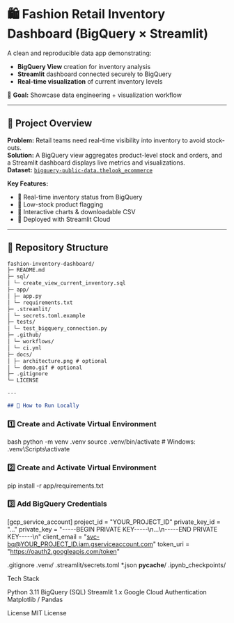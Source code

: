 # 🛍️ Fashion Retail Inventory Dashboard (BigQuery × Streamlit)

A clean and reproducible data app demonstrating:

- **BigQuery View** creation for inventory analysis  
- **Streamlit** dashboard connected securely to BigQuery  
- **Real-time visualization** of current inventory levels  

🎯 **Goal:** Showcase data engineering + visualization workflow

---

## 🧭 Project Overview

**Problem:** Retail teams need real-time visibility into inventory to avoid stock-outs.  
**Solution:** A BigQuery view aggregates product-level stock and orders, and a Streamlit dashboard displays live metrics and visualizations.  
**Dataset:** [`bigquery-public-data.thelook_ecommerce`](https://console.cloud.google.com/marketplace/product/bigquery-public-data/thelook-ecommerce)

**Key Features:**
- 🔹 Real-time inventory status from BigQuery  
- 🔹 Low-stock product flagging  
- 🔹 Interactive charts & downloadable CSV  
- 🔹 Deployed with Streamlit Cloud  

---

## 📁 Repository Structure

```markdown
fashion-inventory-dashboard/
├─ README.md
├─ sql/
│ └─ create_view_current_inventory.sql
├─ app/
│ ├─ app.py
│ └─ requirements.txt
├─ .streamlit/
│ └─ secrets.toml.example
├─ tests/
│ └─ test_bigquery_connection.py
├─ .github/
│ └─ workflows/
│ └─ ci.yml
├─ docs/
│ ├─ architecture.png # optional
│ └─ demo.gif # optional
├─ .gitignore
└─ LICENSE

---

## 🚀 How to Run Locally

```
### 1️⃣ Create and Activate Virtual Environment
bash
python -m venv .venv
source .venv/bin/activate   # Windows: .venv\Scripts\activate

### 2️⃣ Create and Activate Virtual Environment
pip install -r app/requirements.txt

### 3️⃣ Add BigQuery Credentials

[gcp_service_account]
project_id = "YOUR_PROJECT_ID"
private_key_id = "..."
private_key = "-----BEGIN PRIVATE KEY-----\\n...\\n-----END PRIVATE KEY-----\\n"
client_email = "svc-bq@YOUR_PROJECT_ID.iam.gserviceaccount.com"
token_uri = "https://oauth2.googleapis.com/token"

.gitignore
.venv/
.streamlit/secrets.toml
*.json
__pycache__/
.ipynb_checkpoints/

Tech Stack

Python 3.11
BigQuery (SQL)
Streamlit 1.x
Google Cloud Authentication
Matplotlib / Pandas

License
MIT License
